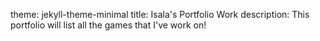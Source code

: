 theme: jekyll-theme-minimal
title: Isala's Portfolio Work
description: This portfolio will list all the games that I've work on!
